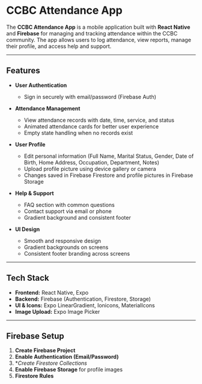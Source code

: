 # CCBC Attendance App

The **CCBC Attendance App** is a mobile application built with **React Native** and **Firebase** for managing and tracking attendance within the CCBC community. The app allows users to log attendance, view reports, manage their profile, and access help and support.

---

## **Features**

- **User Authentication**
  - Sign in securely with email/password (Firebase Auth)
  
- **Attendance Management**
  - View attendance records with date, time, service, and status
  - Animated attendance cards for better user experience
  - Empty state handling when no records exist

- **User Profile**
  - Edit personal information (Full Name, Marital Status, Gender, Date of Birth, Home Address, Occupation, Department, Notes)
  - Upload profile picture using device gallery or camera
  - Changes saved in Firebase Firestore and profile pictures in Firebase Storage

- **Help & Support**
  - FAQ section with common questions
  - Contact support via email or phone
  - Gradient background and consistent footer

- **UI Design**
  - Smooth and responsive design
  - Gradient backgrounds on screens
  - Consistent footer branding across screens

---

## **Tech Stack**

- **Frontend:** React Native, Expo
- **Backend:** Firebase (Authentication, Firestore, Storage)
- **UI & Icons:** Expo LinearGradient, Ionicons, MaterialIcons
- **Image Upload:** Expo Image Picker

---

## **Firebase Setup**

1. **Create Firebase Project**  
2. **Enable Authentication (Email/Password)**  
3. **Create Firestore Collections*
4. **Enable Firebase Storage** for profile images
5. **Firestore Rules**
